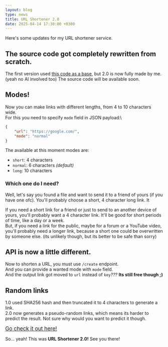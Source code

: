 ```yaml
---
layout: blog
type: news
title: URL Shortener 2.0
date: 2025-04-14 17:30:00 +0300
---
```

Here's some updates for my URL shortener service.

## The source code got completely rewritten from scratch.
The first version used [this code as a base](https://github.com/xyTom/Url-Shorten-Worker/), but 2.0 is now fully made by me. (yeah no AI involved too)
The source code will be available soon.

## Modes!
Now you can make links with different lengths, from 4 to 10 characters wide.\
For this you need to specify `mode` field in JSON payload:\
```json
{
    "url": "https://google.com/",
    "mode": "normal"
}
```
The available at this moment modes are:
- `short`: 4 characters
- `normal`: 6 characters *(default)*
- `long`: 10 characters
### Which one do I need?
Well, let's say you found a file and want to send it to a friend of yours (if you have one ofc). You'll probably choose a short, 4 character long link. It

If you need a short link for a friend or just to send to an another device
of yours, you'll probably want a 4 character link. It'll be good for short
periods of time, like a day or a week.\
But, if you need a link for the public, maybe for a forum or a YouTube
video, you'll probably need a longer link, because a short one could be
overwritten by someone else. (its unlikely though, but its better to be
safe than sorry)

## API is now a little different.
Now to shorten a URL, you must use `/create` endpoint.\
And you can provide a wanted mode with `mode` field.\
And the output link got moved to `url` instead of `key`*???*
**Its still free though ;)**

## Random links
1.0 used SHA256 hash and then truncated it to 4 characters to generate a link.\
2.0 now generates a pseudo-random links, which means its harder to predict the result. Not sure why would you want to predict it though.

<a href="/url-shortener/" style="font-size:larger">Go check it out here!</a>

So... yeah! This was **URL Shortener 2.0!** See you there!
